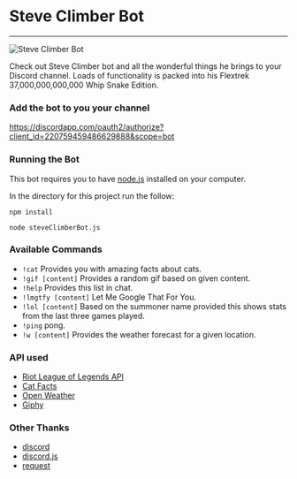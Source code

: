 # Steve Climber Bot
------
![Steve Climber Bot](http://rhodesandrose.com/wp-content/uploads/2011/04/steve_still.jpg)

Check out Steve Climber bot and all the wonderful things he brings to your Discord channel. Loads of functionality is packed into his Flextrek 37,000,000,000,000 Whip Snake Edition.

### Add the bot to you your channel

https://discordapp.com/oauth2/authorize?client_id=220759459486629888&scope=bot

### Running the Bot
This bot requires you to have [node.js](https://nodejs.org/en/) installed on your computer.

In the directory for this project run the follow:

`npm install`

`node steveClimberBot.js`

### Available Commands

* `!cat` Provides you with amazing facts about cats.
* `!gif [content]` Provides a random gif based on given content.
* `!help` Provides this list in chat.
* `!lmgtfy [content]` Let Me Google That For You.
* `!lol [content]` Based on the summoner name provided this shows stats from the last three games played.
* `!ping` pong.
* `!w [content]` Provides the weather forecast for a given location.

### API used

* [Riot League of Legends API](https://developer.riotgames.com/)
* [Cat Facts](http://catfacts-api.appspot.com)
* [Open Weather](http://openweathermap.org/api)
* [Giphy](https://github.com/Giphy/GiphyAPI)

### Other Thanks

* [discord](https://discordapp.com/)
* [discord.js](https://www.npmjs.com/package/discord.js)
* [request](https://www.npmjs.com/package/request)
